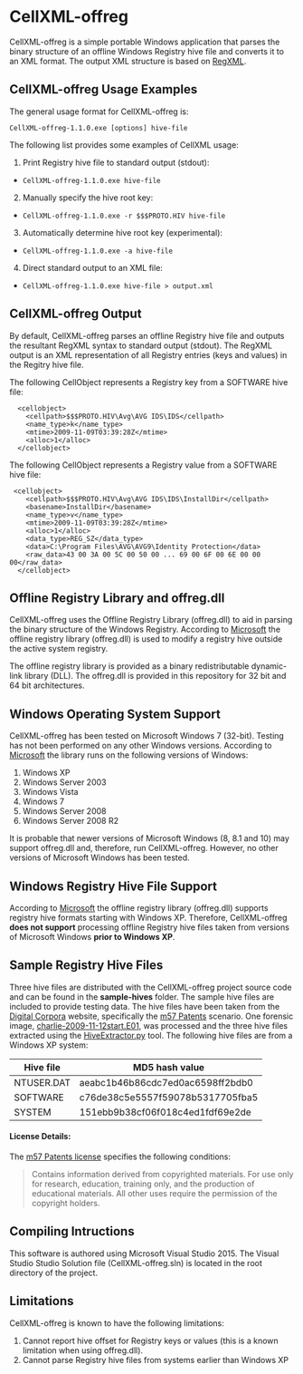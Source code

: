 # CellXML-offreg
CellXML-offreg is a simple portable Windows application that parses the binary structure of an offline Windows Registry hive file and converts it to an XML format. The output XML structure is based on [RegXML](http://forensicswiki.org/wiki/RegXML "Forensic Wiki"). 

## CellXML-offreg Usage Examples

The general usage format for CellXML-offreg is:

`CellXML-offreg-1.1.0.exe [options] hive-file`

The following list provides some examples of CellXML usage:

1. Print Registry hive file to standard output (stdout):
  * `CellXML-offreg-1.1.0.exe hive-file`
2. Manually specify the hive root key:
  * `CellXML-offreg-1.1.0.exe -r $$$PROTO.HIV hive-file`
3. Automatically determine hive root key (experimental):
  * `CellXML-offreg-1.1.0.exe -a hive-file`
4. Direct standard output to an XML file:
  * `CellXML-offreg-1.1.0.exe hive-file > output.xml`
  
## CellXML-offreg Output

By default, CellXML-offreg parses an offline Registry hive file and outputs the resultant RegXML syntax to standard output (stdout). The RegXML output is an XML representation of all Registry entries (keys and values) in the Regitry hive file. 

The following CellObject represents a Registry key from a SOFTWARE hive file:

```
  <cellobject>
    <cellpath>$$$PROTO.HIV\Avg\AVG IDS\IDS</cellpath>
    <name_type>k</name_type>
    <mtime>2009-11-09T03:39:28Z</mtime>
    <alloc>1</alloc>
  </cellobject>
```

The following CellObject represents a Registry value from a SOFTWARE hive file:

```
 <cellobject>
    <cellpath>$$$PROTO.HIV\Avg\AVG IDS\IDS\InstallDir</cellpath>
    <basename>InstallDir</basename>
    <name_type>v</name_type>
    <mtime>2009-11-09T03:39:28Z</mtime>
    <alloc>1</alloc>
    <data_type>REG_SZ</data_type>
    <data>C:\Program Files\AVG\AVG9\Identity Protection</data>
    <raw_data>43 00 3A 00 5C 00 50 00 ... 69 00 6F 00 6E 00 00 00</raw_data>
  </cellobject>
```  

## Offline Registry Library and offreg.dll

CellXML-offreg uses the Offline Registry Library (offreg.dll) to aid in parsing the binary structure of the Windows Registry. According to [Microsoft](https://msdn.microsoft.com/en-us/library/ee210757%28v=vs.85%29.aspx "Microsoft") the offline registry library (offreg.dll) is used to modify a registry hive outside the active system registry. 

The offline registry library is provided as a binary redistributable dynamic-link library (DLL). The offreg.dll is provided in this repository for 32 bit and 64 bit architectures.

## Windows Operating System Support

CellXML-offreg has been tested on Microsoft Windows 7 (32-bit). Testing has not been performed on any other Windows versions. According to [Microsoft](https://msdn.microsoft.com/en-us/library/ee210757%28v=vs.85%29.aspx "Microsoft") the library runs on the following versions of Windows: 

1. Windows XP
2. Windows Server 2003
3. Windows Vista
4. Windows 7
5. Windows Server 2008
6. Windows Server 2008 R2

It is probable that newer versions of Microsoft Windows (8, 8.1 and 10) may support offreg.dll and, therefore, run CellXML-offreg. However, no other versions of Microsoft Windows has been tested.

## Windows Registry Hive File Support

According to [Microsoft](https://msdn.microsoft.com/en-us/library/ee210757%28v=vs.85%29.aspx "Microsoft") the offline registry library (offreg.dll) supports registry hive formats starting with Windows XP. Therefore, CellXML-offreg **does not support** processing offline Registry hive files taken from versions of Microsoft Windows **prior to Windows XP**.

## Sample Registry Hive Files

Three hive files are distributed with the CellXML-offreg project source code and can be found in the **sample-hives** folder. The sample hive files are included to provide testing data. The hive files have been taken from the [Digital Corpora](http://digitalcorpora.org/ "Digital Corpora") website, specifically the [m57 Patents](http://digitalcorpora.org/corp/nps/scenarios/2009-m57-patents/ "Digital Corpora") scenario. One forensic image, [charlie-2009-11-12start.E01](http://digitalcorpora.org/corp/nps/scenarios/2009-m57-patents/drives-redacted/charlie-2009-11-12start.E01 "charlie-2009-11-12start.E01"), was processed and the three hive files extracted using the [HiveExtractor.py](https://github.com/thomaslaurenson/DFXMLTools/tree/master/HiveExtractor "HiveExtractor.py") tool. The following hive files are from a Windows XP system:

| Hive file   | MD5 hash value                   |
| ------------|----------------------------------|
| NTUSER.DAT  | aeabc1b46b86cdc7ed0ac6598ff2bdb0 |
| SOFTWARE    | c76de38c5e5557f59078b5317705fba5 |
| SYSTEM      | 151ebb9b38cf06f018c4ed1fdf69e2de |

#### License Details:

The [m57 Patents license](http://digitalcorpora.org/corp/nps/scenarios/2009-m57-patents/docs/License "m57 Patents license") specifies the following conditions:

> Contains information derived from copyrighted materials. For use only for research, education, training only, and the production of educational materials. All other uses require the permission of the copyright holders.

## Compiling Intructions

This software is authored using Microsoft Visual Studio 2015. The Visual Studio Studio Solution file (CellXML-offreg.sln) is located in the root directory of the project. 

## Limitations

CellXML-offreg is known to have the following limitations: 

1. Cannot report hive offset for Registry keys or values (this is a known limitation when using offreg.dll).
2. Cannot parse Registry hive files from systems earlier than Windows XP
